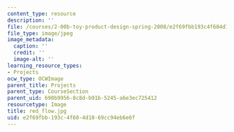```yaml
---
content_type: resource
description: ''
file: /courses/2-00b-toy-product-design-spring-2008/e2f69fbb193c4f604d1069cc94eb6e6f_red_flow.jpg
file_type: image/jpeg
image_metadata:
  caption: ''
  credit: ''
  image-alt: ''
learning_resource_types:
- Projects
ocw_type: OCWImage
parent_title: Projects
parent_type: CourseSection
parent_uid: 690b9956-8c8d-b91b-5245-a6e3ec725412
resourcetype: Image
title: red_flow.jpg
uid: e2f69fbb-193c-4f60-4d10-69cc94eb6e6f
---
```

